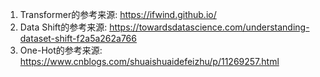 1. Transformer的参考来源: https://ifwind.github.io/ 
2. Data Shift的参考来源: https://towardsdatascience.com/understanding-dataset-shift-f2a5a262a766
3. One-Hot的参考来源: https://www.cnblogs.com/shuaishuaidefeizhu/p/11269257.html
